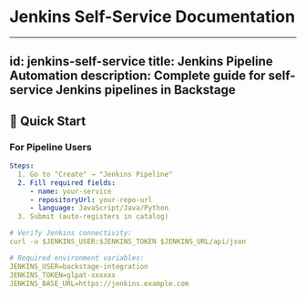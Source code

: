 # Jenkins Self-Service Documentation
<!-- File: docs/jenkins-self-service/index.md -->

---
id: jenkins-self-service
title: Jenkins Pipeline Automation
description: Complete guide for self-service Jenkins pipelines in Backstage
---

<!-- ==================== -->
<!-- 1. QUICK START       -->
<!-- ==================== -->
## 🚀 Quick Start

### For Pipeline Users
```yaml
Steps:
  1. Go to "Create" → "Jenkins Pipeline"
  2. Fill required fields:
     - name: your-service
     - repositoryUrl: your-repo-url
     - language: JavaScript/Java/Python
  3. Submit (auto-registers in catalog)

# Verify Jenkins connectivity:
curl -u $JENKINS_USER:$JENKINS_TOKEN $JENKINS_URL/api/json

# Required environment variables:
JENKINS_USER=backstage-integration
JENKINS_TOKEN=glpat-xxxxxx
JENKINS_BASE_URL=https://jenkins.example.com
